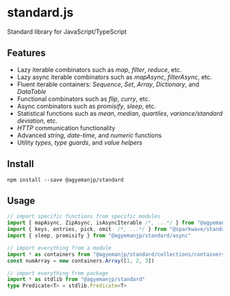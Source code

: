 # standard.js
Standard library for JavaScript/TypeScript

## Features
- Lazy iterable combinators such as _map_, _filter_, _reduce_, etc.
- Lazy async iterable combinators such as _mapAsync_, _filterAsync_, etc.
- Fluent iterable containers: _Sequence_, _Set_, _Array_, _Dictionary_, and _DataTable_
- Functional combinators such as _flip_, _curry_, etc.
- Async combinators such as _promisify_, _sleep_, etc.
- Statistical functions such as _mean_, _median_, _quartiles_, _variance/standard deviation_, etc.
- _HTTP_ communication functionality
- Advanced _string_, _date-time_, and _numeric_ functions
- Utility _types_, _type guards_, and _value helpers_


## Install
`npm install --save @agyemanjp/standard`


## Usage
```ts
// import specific functions from specific modules
import { mapAsync, ZipAsync, isAsyncIterable /*, ...*/ } from "@agyemanjp/standard/collections/combinators"
import { keys, entries, pick, omit  /*, ...*/ } from "@sparkwave/standard/object"
import { sleep, promisify } from "@agyemanjp/standard/async"

// import everything from a module
import * as containers from "@agyemanjp/standard/collections/containers"
const numArray = new containers.Array([1, 2, 3])

// import everything from package
import * as stdlib from "@agyemanjp/standard"
type Predicate<T> = stdlib.Predicate<T>
```